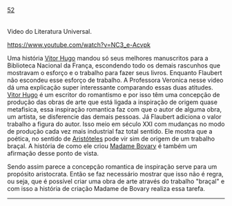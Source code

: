 [52](https://github.com/guilhermeprokisch/guilherme/issues/52) 
###### 

Video do Literatura Universal.

https://www.youtube.com/watch?v=NC3_e-Acvpk

Uma história
[Vitor Hugo](Vitor-Hugo) mandou  só seus melhores manuscritos para a Biblioteca Nacional da França, escondendo todo os demais rascunhos que mostravam o esforço e o trabalho para fazer seus livros. Enquanto Flaubert não escondeu esse esforço de trabalho. A Professora Veronica nesse video dá uma explicação super interessante comparando essas duas atitudes. [Vitor Hugo](Vitor-Hugo) é um escritor do romantismo e por isso têm uma concepção de produção das obras de arte que está ligada a inspiração de origem quase metafisica, essa inspiração romantica faz com que o autor de alguma obra, um artista, se disferencie das demais pessoas. Já Flaubert adiciona o valor trabalho a figura do autor. Isso meio em século XXI com mudanças no modo de produção cada vez mais industrial faz total sentido. Ele mostra que a poética, no sentido de [Aristóteles](Aristóteles) pode vir sim de origem de um trabalho braçal. A história de como ele criou [Madame Bovary](Madame-Bovary)  é também um afirmação desse ponto de vista.

Sendo assim parece a concepção romantica de inspiração serve para um propósito aristocrata. Então se faz necessário mostrar que isso não é regra, ou seja,  que é possível criar uma obra de arte através do trabalho "braçal" e com isso a história de criação Madame de Bovary realiza essa tarefa.



-------------------------------------------------------------------------------

